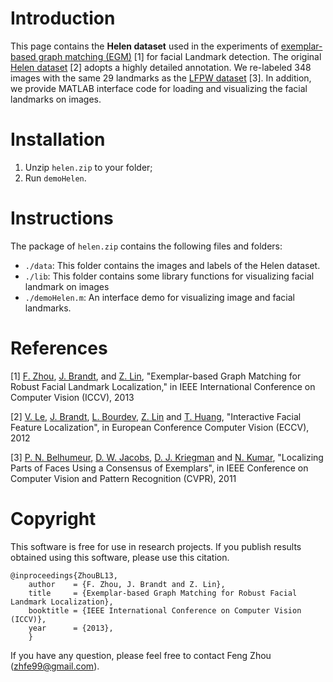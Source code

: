 Introduction
============

This page contains the **Helen dataset** used in the experiments of
[exemplar-based graph matching (EGM)](http://www.f-zhou.com/gm.html)
[1] for facial Landmark detection. The original
[Helen dataset](http://www.ifp.illinois.edu/~vuongle2/helen/) [2]
adopts a highly detailed annotation. We re-labeled 348 images with the
same 29 landmarks as the
[LFPW dataset](http://homes.cs.washington.edu/~neeraj/projects/face-parts/)
[3]. In addition, we provide MATLAB interface code for loading and
visualizing the facial landmarks on images.


Installation
============

1. Unzip `helen.zip` to your folder;
2. Run `demoHelen`.


Instructions
============

The package of `helen.zip` contains the following files and folders:

- `./data`: This folder contains the images and labels of the Helen dataset.
- `./lib`: This folder contains some library functions for visualizing facial landmark on images
- `./demoHelen.m`: An interface demo for visualizing image and facial landmarks.


References
==========

[1] [F. Zhou](http://www.f-zhou.com),
[J. Brandt](http://www.adobe.com/technology/people/san-jose/jonathan-brandt.html),
and
[Z. Lin](http://www.adobe.com/technology/people/san-jose/zhe-lin.html),
"Exemplar-based Graph Matching for Robust Facial Landmark
Localization," in IEEE International Conference on Computer Vision
(ICCV), 2013

[2] [V. Le](http://www.ifp.illinois.edu/~vuongle2/),
[J. Brandt](http://www.adobe.com/technology/people/san-jose/jonathan-brandt.html),
[L. Bourdev](http://www.cs.berkeley.edu/~lbourdev/),
[Z. Lin](http://www.adobe.com/technology/people/san-jose/zhe-lin.html)
and
[T. Huang](http://www.ece.illinois.edu/directory/profile.asp?t-huang1),
"Interactive Facial Feature Localization", in European Conference
Computer Vision (ECCV), 2012

[3] [P. N. Belhumeur](http://www.cs.columbia.edu/~belhumeur/),
[D. W. Jacobs](http://www.cs.umd.edu/~djacobs/),
[D. J. Kriegman](http://cseweb.ucsd.edu/~kriegman/) and
[N. Kumar](http://homes.cs.washington.edu/~neeraj/), "Localizing Parts
of Faces Using a Consensus of Exemplars", in IEEE Conference on
Computer Vision and Pattern Recognition (CVPR), 2011


Copyright
=========

This software is free for use in research projects. If you
publish results obtained using this software, please use this
citation.

    @inproceedings{ZhouBL13,
        author    = {F. Zhou, J. Brandt and Z. Lin},
        title     = {Exemplar-based Graph Matching for Robust Facial Landmark Localization},
        booktitle = {IEEE International Conference on Computer Vision (ICCV)},
        year      = {2013},
        }

If you have any question, please feel free to contact Feng Zhou (zhfe99@gmail.com).
